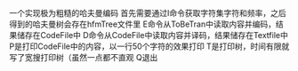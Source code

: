 一个实现极为粗糙的哈夫曼编码
首先需要通过I命令获取字符集字符和频率，之后得到的哈夫曼树会存在hfmTree文件里
E命令从ToBeTran中读取内容并编码，结果储存在CodeFile中
D命令从CodeFile中读取内容并译码，结果储存在Textfile中
P是打印CodeFile中的内容，以一行50个字符的效果打印
T是打印树，时间有限就写了宽搜打印树（虽然一点都不直观
Q退出
